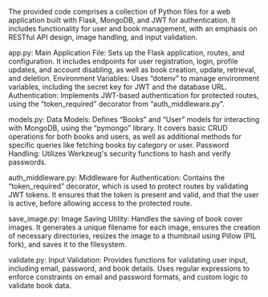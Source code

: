 The provided code comprises a collection of Python files for a web application built with Flask, MongoDB, and JWT for authentication. It includes functionality for user and book management, with an emphasis on RESTful API design, image handling, and input validation.

app.py:
Main Application File: Sets up the Flask application, routes, and configuration. It includes endpoints for user registration, login, profile updates, and account disabling, as well as book creation, update, retrieval, and deletion.
Environment Variables: Uses “dotenv” to manage environment variables, including the secret key for JWT and the database URL.
Authentication: Implements JWT-based authentication for protected routes, using the “token_required” decorator from “auth_middleware.py”.

models.py:
Data Models: Defines “Books” and “User” models for interacting with MongoDB, using the “pymongo” library. It covers basic CRUD operations for both books and users, as well as additional methods for specific queries like fetching books by category or user.
Password Handling: Utilizes Werkzeug's security functions to hash and verify passwords.

auth_middleware.py:
Middleware for Authentication: Contains the “token_required” decorator, which is used to protect routes by validating JWT tokens. It ensures that the token is present and valid, and that the user is active, before allowing access to the protected route.

save_image.py:
Image Saving Utility: Handles the saving of book cover images. It generates a unique filename for each image, ensures the creation of necessary directories, resizes the image to a thumbnail using Pillow (PIL fork), and saves it to the filesystem.

validate.py:
Input Validation: Provides functions for validating user input, including email, password, and book details. Uses regular expressions to enforce constraints on email and password formats, and custom logic to validate book data.
